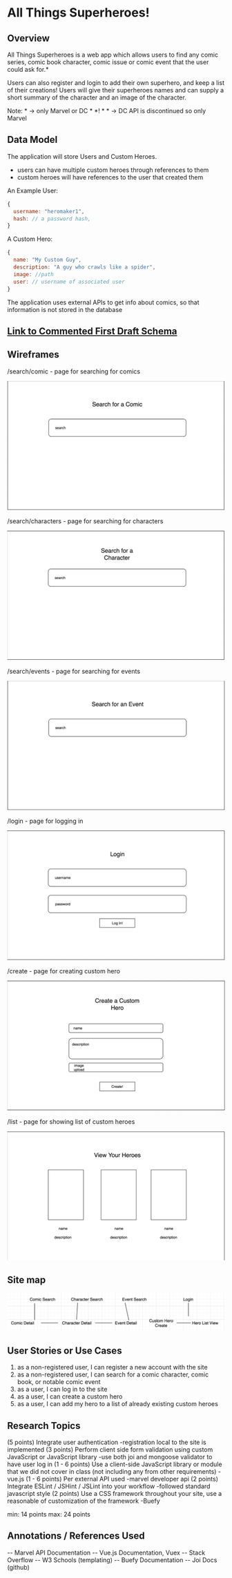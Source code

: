 # All Things Superheroes! 

## Overview

All Things Superheroes is a web app which allows users to find any comic series, comic book character, comic issue or comic event that the user could ask for.* 

Users can also register and login to add their own superhero, and keep a list of their creations! Users will give their superheroes names and can supply a short summary of the character and an image of the character.

Note: * -> only Marvel or DC * *!
      * * -> DC API is discontinued so only Marvel


## Data Model

The application will store Users and Custom Heroes.

* users can have multiple custom heroes through references to them
* custom heroes will have references to the user that created them


An Example User:

```javascript
{
  username: "heromaker1",
  hash: // a password hash,
}
```

A Custom Hero:

```javascript
{
  name: "My Custom Guy",
  description: "A guy who crawls like a spider",
  image: //path
  user: // username of associated user
}
```

The application uses external APIs to get info about comics, so that information is not stored in the database


## [Link to Commented First Draft Schema](db.js) 

## Wireframes

/search/comic - page for searching for comics

![comic search](documentation/comic_search.png)

/search/characters - page for searching for characters

![character search](documentation/character_search.png)

/search/events - page for searching for events

![event search](documentation/event_search.png)

/login - page for logging in

![login](documentation/login.png)

/create - page for creating custom hero

![hero create](documentation/custom_hero_create.png)

/list - page for showing list of custom heroes

![hero list](documentation/hero_view.png)

## Site map

![sitemap](documentation/site_map.png)

## User Stories or Use Cases

1. as a non-registered user, I can register a new account with the site
2. as a non-registered user, I can search for a comic character, comic book, or notable comic event
3. as a user, I can log in to the site
4. as a user, I can create a custom hero
5. as a user, I can add my hero to a list of already existing custom heroes

## Research Topics

(5 points) Integrate user authentication
  -registration local to the site is implemented
(3 points) Perform client side form validation using custom JavaScript or JavaScript library
  -use both joi and mongoose validator to have user log in
(1 - 6 points) Use a client-side JavaScript library or module that we did not cover in class (not including any from other requirements)
  -vue.js
(1 - 6 points) Per external API used
  -marvel developer api
(2 points) Integrate ESLint / JSHint / JSLint into your workflow
  -followed standard javascript style
(2 points) Use a CSS framework throughout your site, use a reasonable of customization of the framework
  -Buefy

min: 14 points
max: 24 points


## Annotations / References Used

-- Marvel API Documentation
-- Vue.js Documentation, Vuex
-- Stack Overflow
-- W3 Schools (templating)
-- Buefy Documentation
-- Joi Docs (github)


